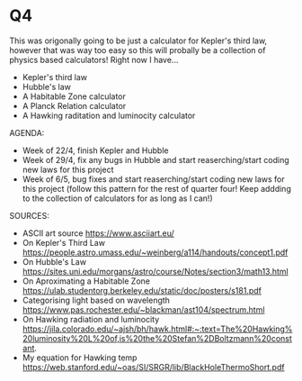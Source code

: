 # Q4
This was origonally going to be just a calculator for Kepler's third law, however that was way too easy so this will probally be a collection of physics based calculators!
Right now I have...
- Kepler's third law
- Hubble's law
- A Habitable Zone calculator
- A Planck Relation calculator
- A Hawking raditation and luminocity calculator

AGENDA:
- Week of 22/4, finish Kepler and Hubble
- Week of 29/4, fix any bugs in Hubble and start reaserching/start coding new laws for this project
- Week of 6/5, bug fixes and start reaserching/start coding new laws for this project (follow this pattern for the rest of quarter four! Keep addding to the collection of calculators for as long as I can!)

SOURCES:
- ASCII art source https://www.asciiart.eu/
- On Kepler's Third Law https://people.astro.umass.edu/~weinberg/a114/handouts/concept1.pdf
- On Hubble's Law https://sites.uni.edu/morgans/astro/course/Notes/section3/math13.html
- On Aproximating a Habitable Zone https://ulab.studentorg.berkeley.edu/static/doc/posters/s181.pdf
- Categorising light based on wavelength https://www.pas.rochester.edu/~blackman/ast104/spectrum.html
- On Hawking radiation and luminocity https://jila.colorado.edu/~ajsh/bh/hawk.html#:~:text=The%20Hawking%20luminosity%20L%20of,is%20the%20Stefan%2DBoltzmann%20constant.
- My equation for Hawking temp https://web.stanford.edu/~oas/SI/SRGR/lib/BlackHoleThermoShort.pdf
